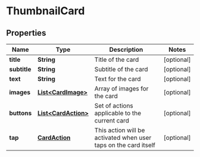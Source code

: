 
# ThumbnailCard

## Properties
Name | Type | Description | Notes
------------ | ------------- | ------------- | -------------
**title** | **String** | Title of the card |  [optional]
**subtitle** | **String** | Subtitle of the card |  [optional]
**text** | **String** | Text for the card |  [optional]
**images** | [**List&lt;CardImage&gt;**](CardImage.md) | Array of images for the card |  [optional]
**buttons** | [**List&lt;CardAction&gt;**](CardAction.md) | Set of actions applicable to the current card |  [optional]
**tap** | [**CardAction**](CardAction.md) | This action will be activated when user taps on the card itself |  [optional]



